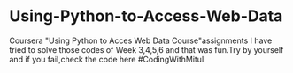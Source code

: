 # Using-Python-to-Access-Web-Data
Coursera  "Using Python to Acces Web Data Course"assignments 
I have tried to solve those codes of Week 3,4,5,6 and that was fun.Try by yourself and if you fail,check the code here #CodingWithMitul
